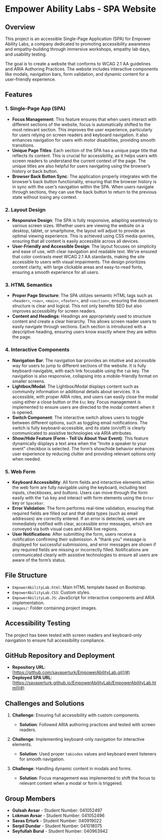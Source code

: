 # Empower Ability Labs - SPA Website

## Overview
This project is an accessible Single-Page Application (SPA) for Empower Ability Labs, a company dedicated to promoting accessibility awareness and empathy-building through immersive workshops, empathy lab days, and usability testing.

The goal is to create a website that conforms to WCAG 2.1 AA guidelines and ARIA Authoring Practices. The website includes interactive components like modals, navigation bars, form validation, and dynamic content for a user-friendly experience.


## Features

### 1. **Single-Page App (SPA)**
   - **Focus Management**: This feature ensures that when users interact with different sections of the website, focus is automatically shifted to the most relevant section. This improves the user experience, particularly for users relying on screen readers and keyboard navigation. It also enhances navigation for users with motor disabilities, providing smooth transitions.
   - **Unique Page Titles**: Each section of the SPA has a unique page title that reflects its content. This is crucial for accessibility, as it helps users with screen readers to understand the current context of the page. The unique titles are also helpful for users navigating using the browser’s history or back button.
   - **Browser Back Button Sync**: The application properly integrates with the browser’s back button functionality, ensuring that the browser history is in sync with the user’s navigation within the SPA. When users navigate through sections, they can use the back button to return to the previous state without losing any context.

### 2. **Layout Design**
   - **Responsive Design**: The SPA is fully responsive, adapting seamlessly to various screen sizes. Whether users are viewing the website on a desktop, tablet, or smartphone, the layout will adjust to provide an optimal viewing experience. This is achieved using CSS media queries, ensuring that all content is easily accessible across all devices.
   - **User-Friendly and Accessible Design**: The layout focuses on simplicity and ease of use, with clear navigation and readable text. We’ve ensured that color contrasts meet WCAG 2.1 AA standards, making the site accessible to users with visual impairments. The design prioritizes content clarity, with large clickable areas and easy-to-read fonts, ensuring a smooth experience for all users.

### 3. **HTML Semantics**
   - **Proper Page Structure**: The SPA utilizes semantic HTML tags such as `<header>`, `<nav>`, `<main>`, `<footer>`, and `<section>`, ensuring the document structure is clear and logical. This not only benefits SEO but also improves accessibility for screen readers.
   - **Content and Headings**: Headings are appropriately used to structure content and create a clear hierarchy. This allows screen reader users to easily navigate through sections. Each section is introduced with a descriptive heading, ensuring users know exactly where they are within the page.

### 4. **Interactive Components**
   - **Navigation Bar**: The navigation bar provides an intuitive and accessible way for users to jump to different sections of the website. It is fully keyboard-navigable, with each link focusable using the `tab` key. The navigation is also responsive, collapsing into a mobile-friendly format on smaller screens.
   - **Lightbox/Modal**: The Lightbox/Modal displays content such as community information or additional details about services. It is accessible, with proper ARIA roles, and users can easily close the modal using either a close button or the `Esc` key. Focus management is implemented to ensure users are directed to the modal content when it is opened.
   - **Switch Component**: The interactive switch allows users to toggle between different options, such as toggling email notifications. The switch is fully keyboard-accessible, and its state (on/off) is clearly communicated to assistive technologies via ARIA attributes.
   - **Show/Hide Feature (Form - Tell Us About Your Event)**: This feature dynamically displays a text area when the "Invite a speaker to your event" checkbox is selected. The form’s show/hide behavior enhances user experience by reducing clutter and providing relevant options only when needed.

### 5. **Web Form**
   - **Keyboard Accessibility**: All form fields and interactive elements within the web form are fully navigable using the keyboard, including text inputs, checkboxes, and buttons. Users can move through the form easily with the `Tab` key and interact with form elements using the `Enter` key or `Spacebar`.
   - **Error Validation**: The form performs real-time validation, ensuring that required fields are filled out and that data types (such as email addresses) are correctly entered. If an error is detected, users are immediately notified with clear, accessible error messages, which are conveyed via both visual cues and ARIA live regions.
   - **User Notifications**: After submitting the form, users receive a notification confirming their submission. A "thank you" message is displayed for successful submissions, and error messages are shown if any required fields are missing or incorrectly filled. Notifications are communicated clearly with assistive technologies to ensure all users are aware of the form’s status.

## File Structure
- `EmpowerAbilityLab.html`: Main HTML template based on Bootstrap.
- `EmpowerAbilityLab.CSS`: Custom styles.
- `EmpowerAbilityLab.JS`: JavaScript for interactive components and ARIA implementation.
- `images/`: Folder containing project images.

## Accessibility Testing
The project has been tested with screen readers and keyboard-only navigation to ensure full accessibility compliance.

## GitHub Repository and Deployment
- **Repository URL**: [https://github.com/savaserturk/EmpowerAbilityLab.git](#)
- **Deployed SPA URL**: [https://savaserturk.github.io/EmpowerAbilityLab/EmpowerAbilityLab.html](#)

## Challenges and Solutions
1. **Challenge**: Ensuring full accessibility with custom components.
   - **Solution**: Followed ARIA authoring practices and tested with screen readers.
   
2. **Challenge**: Implementing keyboard-only navigation for interactive elements.
   - **Solution**: Used proper `tabindex` values and keyboard event listeners for smooth navigation.
   
3. **Challenge**: Handling dynamic content in modals and forms.
   - **Solution**: Focus management was implemented to shift the focus to relevant content when a modal or form is triggered.

## Group Members
- **Gulsah Avsar** - Student Number: 041052497
- **Lokman Avsar** - Student Number: 041052496
- **Savas Erturk** - Student Number: 040919022
- **Serpil Dundar** - Student Number: 041018075
- **Seyfullah Burul** - Student Number: 040963942


